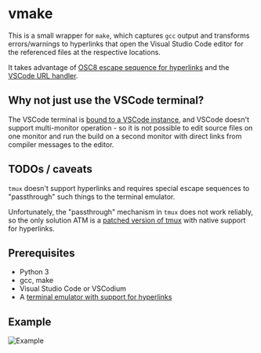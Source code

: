 # vmake

This is a small wrapper for `make`, which captures `gcc` output and transforms errors/warnings to hyperlinks that open the Visual Studio Code editor for the referenced files at the respective locations.

It takes advantage of [OSC8 escape sequence for hyperlinks](https://gist.github.com/egmontkob/eb114294efbcd5adb1944c9f3cb5feda) and the [VSCode URL handler](https://code.visualstudio.com/docs/editor/command-line#_opening-vs-code-with-urls).

## Why not just use the VSCode terminal?

The VSCode terminal is [bound to a VSCode instance](https://github.com/microsoft/vscode/issues/10121), and VSCode doesn't support multi-monitor operation - so it is not possible to edit source files on one monitor and run the build on a second monitor with direct links from compiler messages to the editor.

## TODOs / caveats

`tmux` doesn't support hyperlinks and requires special escape sequences to "passthrough" such things to the terminal emulator.

Unfortunately, the "passthrough" mechanism in `tmux` does not work reliably, so the only solution ATM is a [patched version of tmux](https://github.com/patrislav1/tmux/tree/fix-hyperlinks) with native support for hyperlinks.

## Prerequisites

* Python 3
* gcc, make
* Visual Studio Code or VSCodium
* A [terminal emulator with support for hyperlinks](https://gist.github.com/egmontkob/eb114294efbcd5adb1944c9f3cb5feda#file-hyperlinks_in_terminal_emulators-md)

## Example

![Example](example.png)